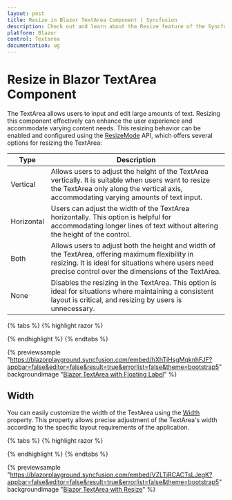 ```yaml
---
layout: post
title: Resize in Blazor TextArea Component | Syncfusion
description: Check out and learn about the Resize feature of the Syncfusion Blazor TextArea component and explore much more functionality.
platform: Blazor
control: Textarea
documentation: ug
---
```


# Resize in Blazor TextArea Component

The TextArea allows users to input and edit large amounts of text. Resizing this component effectively can enhance the user experience and accommodate varying content needs. This resizing behavior can be enabled and configured using the [ResizeMode](https://help.syncfusion.com/cr/blazor/Syncfusion.Blazor.Inputs.SfTextArea.html#Syncfusion_Blazor_Inputs_SfTextArea_ResizeMode) API, which offers several options for resizing the TextArea:

| Type  | Description |
| -- | -- |
| Vertical  | Allows users to adjust the height of the TextArea vertically. It is suitable when users want to resize the TextArea only along the vertical axis, accommodating varying amounts of text input. |
| Horizontal | Users can adjust the width of the TextArea horizontally. This option is helpful for accommodating longer lines of text without altering the height of the control. |
| Both | Allows users to adjust both the height and width of the TextArea, offering maximum flexibility in resizing. It is ideal for situations where users need precise control over the dimensions of the TextArea. |
| None | Disables the resizing in the TextArea. This option is ideal for situations where maintaining a consistent layout is critical, and resizing by users is unnecessary. |

{% tabs %}
{% highlight razor %}

<SfTextArea Placeholder='Enter the Address' ResizeMode='Resize.Both'></SfTextArea>

{% endhighlight %}
{% endtabs %}

{% previewsample "https://blazorplayground.syncfusion.com/embed/hXhTjHsgMqknhFJF?appbar=false&editor=false&result=true&errorlist=false&theme=bootstrap5" backgroundimage "[Blazor TextArea with Floating Label](./images/blazor-textarea-resize.png)" %}

## Width

You can easily customize the width of the TextArea using the [Width](https://help.syncfusion.com/cr/blazor/Syncfusion.Blazor.Inputs.SfTextArea.html#Syncfusion_Blazor_Inputs_SfTextArea_Width) property. This property allows precise adjustment of the TextArea's width according to the specific layout requirements of the application.

{% tabs %}
{% highlight razor %}

<SfTextArea Placeholder='Enter the Address' Width="500" ResizeMode='Resize.Both'></SfTextArea>

{% endhighlight %}
{% endtabs %}

{% previewsample "https://blazorplayground.syncfusion.com/embed/VZLTjRCACTsLJegK?appbar=false&editor=false&result=true&errorlist=false&theme=bootstrap5" backgroundimage "[Blazor TextArea with Resize](./images/blazor-textarea-resize-width.png)" %}